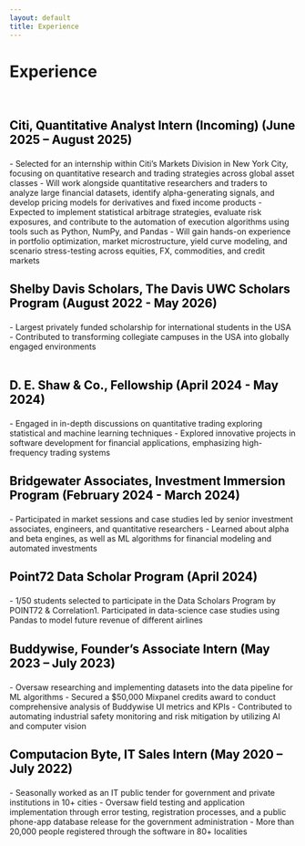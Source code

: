 ```yaml
---
layout: default
title: Experience
---
```


<div class="center">
    <h1> Experience</h1>
</div>
<br>
<h3 style="font-weight: bold; font-size: 1.5em;">
  <a href="https://www.citigroup.com/" target="_blank" style="color: black; text-decoration: none;">Citi, Quantitative Analyst Intern (Incoming)</a> <span style="color: black;">(June 2025 – August 2025)</span>
</h3>
- Selected for an internship within Citi’s Markets Division in New York City, focusing on quantitative research and trading strategies across global asset classes  
- Will work alongside quantitative researchers and traders to analyze large financial datasets, identify alpha-generating signals, and develop pricing models for derivatives and fixed income products  
- Expected to implement statistical arbitrage strategies, evaluate risk exposures, and contribute to the automation of execution algorithms using tools such as Python, NumPy, and Pandas  
- Will gain hands-on experience in portfolio optimization, market microstructure, yield curve modeling, and scenario stress-testing across equities, FX, commodities, and credit markets

<br>
<h3 style="font-weight: bold; font-size: 1.5em;">
  <a href="https://www.davisuwcscholars.org/" target="_blank" style="color: black; text-decoration: none;">Shelby Davis Scholars, The Davis UWC Scholars Program</a> <span style="color: black;">(August 2022 - May 2026)</span>
</h3>
- Largest privately funded scholarship for international students in the USA
- Contributed to transforming collegiate campuses in the USA into globally engaged environments
<br>

<br>

<h3 style="font-weight: bold; font-size: 1.5em;">
  <a href="https://www.deshaw.com/" target="_blank" style="color: black; text-decoration: none;">D. E. Shaw & Co., Fellowship</a> <span style="color: black;">(April 2024 - May 2024)</span>
</h3>
- Engaged in in-depth discussions on quantitative trading exploring statistical and machine learning techniques
- Explored innovative projects in software development for financial applications, emphasizing high-frequency trading systems

<br>

<h3 style="font-weight: bold; font-size: 1.5em;">
  <a href="https://www.bridgewater.com/" target="_blank" style="color: black; text-decoration: none;">Bridgewater Associates, Investment Immersion Program</a> <span style="color: black;">(February 2024 - March 2024)</span>
</h3>
- Participated in market sessions and case studies led by senior investment associates, engineers, and quantitative researchers
- Learned about alpha and beta engines, as well as ML algorithms for financial modeling and automated investments

<br>

<h3 style="font-weight: bold; font-size: 1.5em;">
  <a href="https://point72.com/" target="_blank" style="color: black; text-decoration: none;">Point72 Data Scholar Program</a> <span style="color: black;">(April 2024)</span>
</h3>
- 1/50 students selected to participate in the Data Scholars Program by POINT72 & Correlation1. Participated in data-science case studies using Pandas to model future revenue of different airlines

<br>

<h3 style="font-weight: bold; font-size: 1.5em;">
  <a href="https://www.buddywise.co/" target="_blank" style="color: black; text-decoration: none;">Buddywise, Founder’s Associate Intern</a> <span style="color: black;">(May 2023 – July 2023)</span>
</h3>
- Oversaw researching and implementing datasets into the data pipeline for ML algorithms
- Secured a $50,000 Mixpanel credits award to conduct comprehensive analysis of Buddywise UI metrics and KPIs
- Contributed to automating industrial safety monitoring and risk mitigation by utilizing AI and​ computer vision

<br>
<h3 style="font-weight: bold; font-size: 1.5em;">
  <a href="http://www.byte.com.mx/" target="_blank" style="color: black; text-decoration: none;">Computacion Byte, IT Sales Intern</a> <span style="color: black;">(May 2020 – July 2022)</span>
</h3>
- Seasonally worked as an IT public tender for government and private institutions in 10+ cities 
- Oversaw field testing and application implementation through error testing, registration processes, and a public phone-app database release for the government administration 
- More than 20,000 people registered through the software in 80+ localities
<br>
<br>
<br>
<br>
<br>
